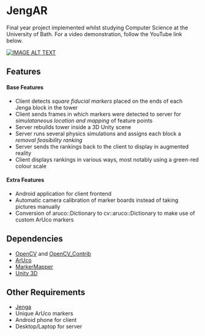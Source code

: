 # JengAR

Final year project implemented whilst studying Computer Science at the University of Bath. For a video demonstration, follow the YouTube link below.

[![IMAGE ALT TEXT](https://i.imgur.com/23ol2QX.png)](https://www.youtube.com/watch?v=8zgHpTRQlkI&list=PLSlfLylanVW2aSn7l76HOkm6lxRZZjbPf "JengAR Demonstration")

## Features

#### Base Features

- Client detects *square fiducial markers* placed on the ends of each Jenga block in the tower
- Client sends frames in which markers were detected to server for *simulataneous location and mapping* of feature points
- Server rebuilds tower inside a 3D Unity scene
- Server runs several physics simulations and assigns each block a *removal feasibility ranking*
- Server sends the rankings back to the client to display in augmented reality
- Client displays rankings in various ways, most notably using a green-red colour scale

#### Extra Features

- Android application for client frontend
- Automatic camera calibration of marker boards instead of taking pictures manually
- Conversion of aruco::Dictionary to cv::aruco::Dictionary to make use of custom ArUco markers

## Dependencies

- [OpenCV](https://github.com/opencv/opencv) and [OpenCV_Contrib](https://github.com/opencv/opencv_contrib)
- [ArUco](https://www.uco.es/investiga/grupos/ava/node/26)
- [MarkerMapper](http://www.uco.es/investiga/grupos/ava/node/57)
- [Unity 3D](https://unity.com)

## Other Requirements

- [Jenga](http://jenga.com/)
- Unique ArUco markers
- Android phone for client
- Desktop/Laptop for server
